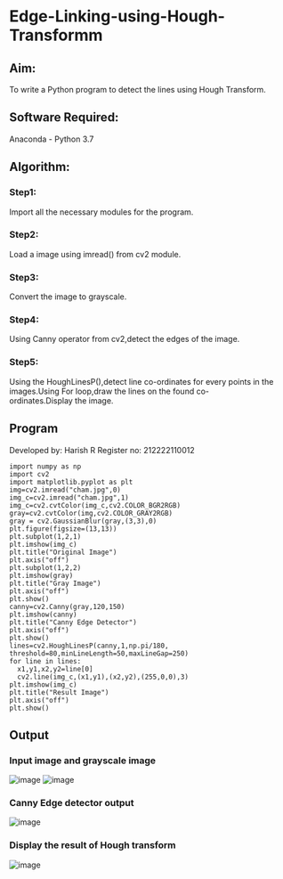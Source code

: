 # Edge-Linking-using-Hough-Transformm
## Aim:
To write a Python program to detect the lines using Hough Transform.

## Software Required:
Anaconda - Python 3.7

## Algorithm:
### Step1:

Import all the necessary modules for the program.
### Step2:

Load a image using imread() from cv2 module.
### Step3:

Convert the image to grayscale.
### Step4:

Using Canny operator from cv2,detect the edges of the image.
### Step5:

Using the HoughLinesP(),detect line co-ordinates for every points in the images.Using For loop,draw the lines on the found co-ordinates.Display the image.

## Program
Developed by: Harish R
Register no: 212222110012

```
import numpy as np
import cv2
import matplotlib.pyplot as plt
img=cv2.imread("cham.jpg",0)
img_c=cv2.imread("cham.jpg",1)
img_c=cv2.cvtColor(img_c,cv2.COLOR_BGR2RGB)
gray=cv2.cvtColor(img,cv2.COLOR_GRAY2RGB)
gray = cv2.GaussianBlur(gray,(3,3),0)
plt.figure(figsize=(13,13))
plt.subplot(1,2,1)
plt.imshow(img_c)
plt.title("Original Image")
plt.axis("off")
plt.subplot(1,2,2)
plt.imshow(gray)
plt.title("Gray Image")
plt.axis("off")
plt.show()
canny=cv2.Canny(gray,120,150)
plt.imshow(canny)
plt.title("Canny Edge Detector")
plt.axis("off")
plt.show()
lines=cv2.HoughLinesP(canny,1,np.pi/180,
threshold=80,minLineLength=50,maxLineGap=250)
for line in lines:
  x1,y1,x2,y2=line[0]
  cv2.line(img_c,(x1,y1),(x2,y2),(255,0,0),3)
plt.imshow(img_c)
plt.title("Result Image")
plt.axis("off")
plt.show()
```
## Output

### Input image and grayscale image
![image](https://github.com/Harishspice/Edge-Linking-using-Hough-Transformm/assets/117935868/4af2cfa7-8858-4f1e-b122-926770cd37e6)
![image](https://github.com/Harishspice/Edge-Linking-using-Hough-Transformm/assets/117935868/0fcec617-dc74-43e7-9d31-b5ab4bdb07f0)


### Canny Edge detector output
![image](https://github.com/Harishspice/Edge-Linking-using-Hough-Transformm/assets/117935868/9b173701-8b0b-4780-9488-b9198db8e33a)


### Display the result of Hough transform
![image](https://github.com/Harishspice/Edge-Linking-using-Hough-Transformm/assets/117935868/f99b9cbe-2ec9-4d54-b3d9-e551583f86ce)

